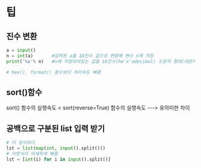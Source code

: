 # 팁
## 진수 변환
```python
a = input()  
n = int(a)       #입력된 a를 10진수 값으로 변환해 변수 n에 저장  
print('%x'% n)   #n에 저장되어있는 값을 16진수(he'x'adecimal) 소문자 형태(대문자는 x->X) 문자열로 출력

# hex(), format() 함수보다 처리속도 빠름
```

## sort()함수
sort() 함수의 실행속도 < sort(reverse=True) 함수의 실행속도  ---> 유의미한 차이  

## 공백으로 구분된 list 입력 받기
```python
# 이 방식보다
lst = list(map(int, input().split()))
# 이방식이 미세하게 빠름
lst = [int(i) for i in input().split()]
```

